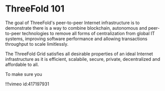 # ThreeFold 101
<!-- TODO -->
The goal of ThreeFold's peer-to-peer Internet infrastructure is to demonstrate there is a way to combine blockchain, autonomous and peer-to-peer technologies to remove all forms of centralization from global IT systems, improving software performance and allowing transactions throughput to scale limitlessly.

The ThreeFold Grid satisfies all desirable properties of an ideal Internet infrastructure as it is efficient, scalabile, secure, private, decentralized and affordable to all. 

To make sure you

\!!!vimeo id:417197931

<!-- TODO -->